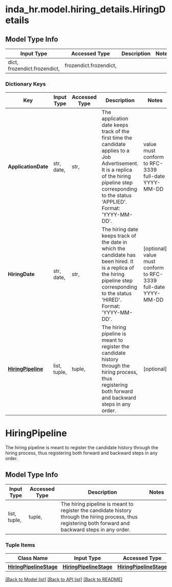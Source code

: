 # inda_hr.model.hiring_details.HiringDetails

## Model Type Info
Input Type | Accessed Type | Description | Notes
------------ | ------------- | ------------- | -------------
dict, frozendict.frozendict,  | frozendict.frozendict,  |  | 

### Dictionary Keys
Key | Input Type | Accessed Type | Description | Notes
------------ | ------------- | ------------- | ------------- | -------------
**ApplicationDate** | str, date,  | str,  | The application date keeps track of the first time the candidate applies to a Job Advertisement. It is a replica of the hiring pipeline step corresponding to the status &#x27;APPLIED&#x27;. Format: &#x27;YYYY-MM-DD&#x27;. | value must conform to RFC-3339 full-date YYYY-MM-DD
**HiringDate** | str, date,  | str,  | The hiring date keeps track of the date in which the candidate has been hired. It is a replica of the hiring pipeline step corresponding to the status &#x27;HIRED&#x27;. Format: &#x27;YYYY-MM-DD&#x27;. | [optional] value must conform to RFC-3339 full-date YYYY-MM-DD
**[HiringPipeline](#HiringPipeline)** | list, tuple,  | tuple,  | The hiring pipeline is meant to register the candidate history through the hiring process, thus registering both forward and backward steps in any order. | [optional] 

# HiringPipeline

The hiring pipeline is meant to register the candidate history through the hiring process, thus registering both forward and backward steps in any order.

## Model Type Info
Input Type | Accessed Type | Description | Notes
------------ | ------------- | ------------- | -------------
list, tuple,  | tuple,  | The hiring pipeline is meant to register the candidate history through the hiring process, thus registering both forward and backward steps in any order. | 

### Tuple Items
Class Name | Input Type | Accessed Type | Description | Notes
------------- | ------------- | ------------- | ------------- | -------------
[**HiringPipelineStage**](HiringPipelineStage.md) | [**HiringPipelineStage**](HiringPipelineStage.md) | [**HiringPipelineStage**](HiringPipelineStage.md) |  | 

[[Back to Model list]](../../README.md#documentation-for-models) [[Back to API list]](../../README.md#documentation-for-api-endpoints) [[Back to README]](../../README.md)

